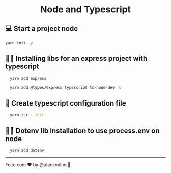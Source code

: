 <h1 align="center">Node and Typescript</h1>


## 💻 Start a project node


```bash
yarn init -y
```


## 👨‍💻  Installing libs for an express project with typescript
```bash
  yarn add express
```
```bash
  yarn add @types/express typescript ts-node-dev -D
```

## 📝  Create typescript configuration file
```bash
  yarn tsc --init
```

## 👨‍💻  Dotenv lib installation to use process.env on node
```bash
  yarn add dotenv
```

---

Feito com ♥ by @joaokvalho 👨 &nbsp;
